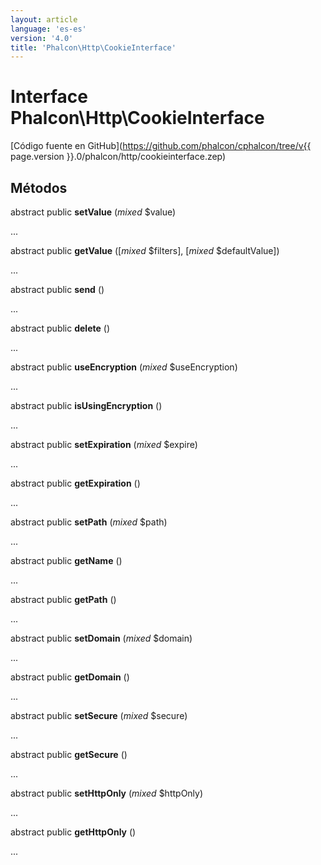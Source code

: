 ```yaml
---
layout: article
language: 'es-es'
version: '4.0'
title: 'Phalcon\Http\CookieInterface'
---
```

# Interface **Phalcon\Http\CookieInterface**

[Código fuente en GitHub](https://github.com/phalcon/cphalcon/tree/v{{ page.version }}.0/phalcon/http/cookieinterface.zep)

## Métodos

abstract public **setValue** (*mixed* $value)

...

abstract public **getValue** ([*mixed* $filters], [*mixed* $defaultValue])

...

abstract public **send** ()

...

abstract public **delete** ()

...

abstract public **useEncryption** (*mixed* $useEncryption)

...

abstract public **isUsingEncryption** ()

...

abstract public **setExpiration** (*mixed* $expire)

...

abstract public **getExpiration** ()

...

abstract public **setPath** (*mixed* $path)

...

abstract public **getName** ()

...

abstract public **getPath** ()

...

abstract public **setDomain** (*mixed* $domain)

...

abstract public **getDomain** ()

...

abstract public **setSecure** (*mixed* $secure)

...

abstract public **getSecure** ()

...

abstract public **setHttpOnly** (*mixed* $httpOnly)

...

abstract public **getHttpOnly** ()

...